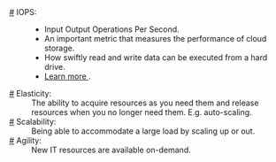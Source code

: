 <dl>
  <dt id="iopsGlobalGlossary">
    <a href="#iopsGlobalGlossary">#</a>
    IOPS:
  </dt>
  <dd>
    <ul>
      <li>
        Input Output Operations Per Second.
      </li>
      <li>
        An important metric that measures the performance of cloud storage.
      </li>
      <li>
        How swiftly read and write data can be executed from a hard drive.
      </li>
      <li>
        <a href="https://stackoverflow.com/q/37058095/8784518">
          Learn more
        </a>.
      </li>
    </ul>
  </dd>
  <dt id="elasticityGlobalGlossary">
    <a href="#elasticityGlobalGlossary">#</a>
    Elasticity:
  </dt>
  <dd>
    The ability to acquire resources as you need them and release resources when you no longer need them. E.g. auto-scaling.
  </dd>
  <dt id="scalabilityGlobalGlossary">
    <a href="#scalabilityGlobalGlossary">#</a>
    Scalability:
  </dt>
  <dd>
    Being able to accommodate a large load by scaling up or out.
  </dd>
  <dt id="agilityGlobalGlossary">
    <a href="#agilityGlobalGlossary">#</a>
    Agility:
  </dt>
  <dd>
    New IT resources are available on-demand.
  </dd>
</dl>
